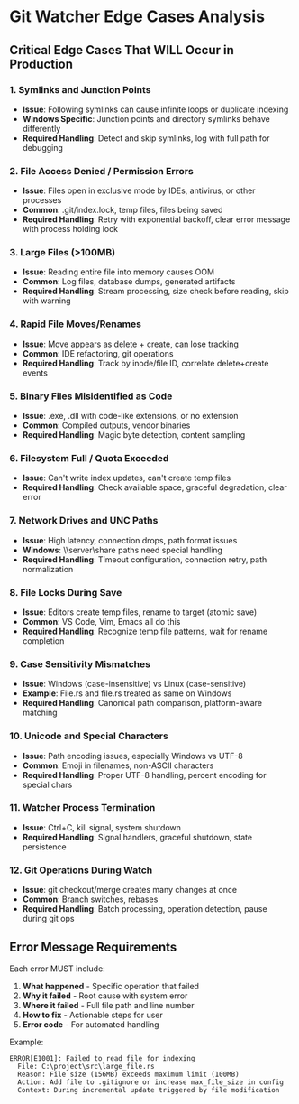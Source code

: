 # Git Watcher Edge Cases Analysis

## Critical Edge Cases That WILL Occur in Production

### 1. **Symlinks and Junction Points**
- **Issue**: Following symlinks can cause infinite loops or duplicate indexing
- **Windows Specific**: Junction points and directory symlinks behave differently
- **Required Handling**: Detect and skip symlinks, log with full path for debugging

### 2. **File Access Denied / Permission Errors**
- **Issue**: Files open in exclusive mode by IDEs, antivirus, or other processes
- **Common**: .git/index.lock, temp files, files being saved
- **Required Handling**: Retry with exponential backoff, clear error message with process holding lock

### 3. **Large Files (>100MB)**
- **Issue**: Reading entire file into memory causes OOM
- **Common**: Log files, database dumps, generated artifacts
- **Required Handling**: Stream processing, size check before reading, skip with warning

### 4. **Rapid File Moves/Renames**
- **Issue**: Move appears as delete + create, can lose tracking
- **Common**: IDE refactoring, git operations
- **Required Handling**: Track by inode/file ID, correlate delete+create events

### 5. **Binary Files Misidentified as Code**
- **Issue**: .exe, .dll with code-like extensions, or no extension
- **Common**: Compiled outputs, vendor binaries
- **Required Handling**: Magic byte detection, content sampling

### 6. **Filesystem Full / Quota Exceeded**
- **Issue**: Can't write index updates, can't create temp files
- **Required Handling**: Check available space, graceful degradation, clear error

### 7. **Network Drives and UNC Paths**
- **Issue**: High latency, connection drops, path format issues
- **Windows**: \\\\server\\share paths need special handling
- **Required Handling**: Timeout configuration, connection retry, path normalization

### 8. **File Locks During Save**
- **Issue**: Editors create temp files, rename to target (atomic save)
- **Common**: VS Code, Vim, Emacs all do this
- **Required Handling**: Recognize temp file patterns, wait for rename completion

### 9. **Case Sensitivity Mismatches**
- **Issue**: Windows (case-insensitive) vs Linux (case-sensitive)
- **Example**: File.rs and file.rs treated as same on Windows
- **Required Handling**: Canonical path comparison, platform-aware matching

### 10. **Unicode and Special Characters**
- **Issue**: Path encoding issues, especially Windows vs UTF-8
- **Common**: Emoji in filenames, non-ASCII characters
- **Required Handling**: Proper UTF-8 handling, percent encoding for special chars

### 11. **Watcher Process Termination**
- **Issue**: Ctrl+C, kill signal, system shutdown
- **Required Handling**: Signal handlers, graceful shutdown, state persistence

### 12. **Git Operations During Watch**
- **Issue**: git checkout/merge creates many changes at once
- **Common**: Branch switches, rebases
- **Required Handling**: Batch processing, operation detection, pause during git ops

## Error Message Requirements

Each error MUST include:
1. **What happened** - Specific operation that failed
2. **Why it failed** - Root cause with system error
3. **Where it failed** - Full file path and line number
4. **How to fix** - Actionable steps for user
5. **Error code** - For automated handling

Example:
```
ERROR[E1001]: Failed to read file for indexing
  File: C:\project\src\large_file.rs
  Reason: File size (156MB) exceeds maximum limit (100MB)
  Action: Add file to .gitignore or increase max_file_size in config
  Context: During incremental update triggered by file modification
```